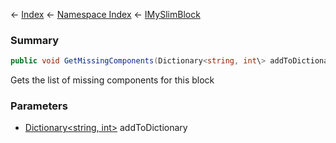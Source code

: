 ← [Index](Api-Index) ← [Namespace Index](Namespace-Index) ← [IMySlimBlock](VRage.Game.ModAPI.Ingame.IMySlimBlock)

### Summary

```csharp
public void GetMissingComponents(Dictionary<string, int\> addToDictionary)
```

Gets the list of missing components for this block

### Parameters

* [Dictionary<string, int\>](https://docs.microsoft.com/en-us/dotnet/api/System.Collections.Generic.Dictionary-2?view=netframework-4.6) addToDictionary
